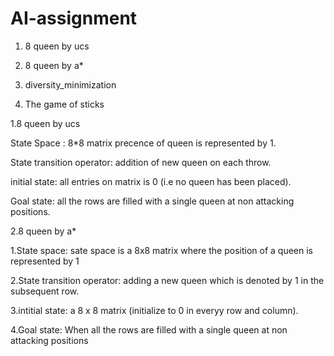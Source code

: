 # AI-assignment

1. 8 queen by ucs

2. 8 queen by a*

3. diversity_minimization

4. The game of sticks



1.8 queen by ucs

State Space : 8*8 matrix precence of queen is represented by 1.

State transition operator: addition of new queen on each throw.

initial state: all entries on matrix is 0 (i.e no queen has been placed).

Goal state: all the rows are filled with a single queen at non attacking positions.








2.8 queen by a*

1.State space: sate space is a 8x8 matrix where the position of a queen is represented by 1

2.State transition operator: adding a new queen which is denoted by 1 in the subsequent row.

3.intitial state: a 8 x 8  matrix (initialize to 0 in everyy row and column).

4.Goal state: When all the rows are filled with a single queen at non attacking positions
    
    

    


